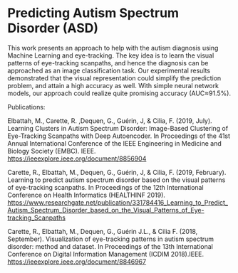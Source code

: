 # Predicting Autism Spectrum Disorder (ASD)
This work presents an approach to help with the autism diagnosis using Machine Learning and eye-tracking. The key idea is to learn the visual patterns of eye-tracking scanpaths, and hence the diagnosis can be approached as an image classification task. Our experimental results demonstrated that the visual representation could simplify the prediction problem, and attain a high accuracy as well. With simple neural network models, our approach could realize quite promising accuracy (AUC≈91.5%).

Publications:

Elbattah, M., Carette, R. ,Dequen, G., Guérin, J, & Cilia, F. (2019, July). Learning Clusters in Autism Spectrum Disorder: Image-Based Clustering of Eye-Tracking Scanpaths with Deep Autoencoder. In Proceedings of the 41st Annual International Conference of the IEEE Engineering in Medicine and Biology Society (EMBC). IEEE.
https://ieeexplore.ieee.org/document/8856904

Carette, R., Elbattah, M., Dequen, G., Guérin, J, & Cilia, F. (2019, February). Learning to predict autism spectrum disorder based on the visual patterns of eye-tracking scanpaths. In Proceedings of the 12th International Conference on Health Informatics (HEALTHINF 2019). https://www.researchgate.net/publication/331784416_Learning_to_Predict_Autism_Spectrum_Disorder_based_on_the_Visual_Patterns_of_Eye-tracking_Scanpaths

Carette, R., Elbattah, M., Dequen, G., Guérin J.L., & Cilia F. (2018, September). Visualization of eye-tracking patterns in autism spectrum disorder: method and dataset. In Proceedings of the 13th International Conference on Digital Information Management (ICDIM 2018).IEEE.
https://ieeexplore.ieee.org/document/8846967
